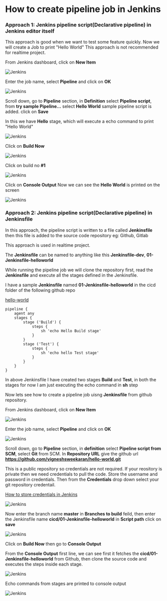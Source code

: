 # How to create pipeline job in Jenkins

### Approach 1: Jenkins pipeline script(Declarative pipeline) in Jenkins editor itself

This approach is good when we want to test some feature quickly. Now we will create a Job to print "Hello World" This approach is not recommended for realtime project.

From Jenkins dashboard, click on **New Item**

![Jenkins](/content/jenkins/tutorials/pipeline/images/01-first-pipeline-job/jenkins-job-new-item.png)

Enter the job name, select **Pipeline** and click on **OK**

![Jenkins](/content/jenkins/tutorials/pipeline/images/01-first-pipeline-job/jenkins-first-job-create.png)

Scroll down, go to **Pipeline** section, in **Definition** select **Pipeline script**, from **try sample Pipeline...** select **Hello World** sample pipeline script is added. click on **Save**

In this we have **Hello** stage, which will execute a echo command to print "Hello World"

![Jenkins](/content/jenkins/tutorials/pipeline/images/01-first-pipeline-job/jenkins-first-job-configuration.png)

Click on **Build Now**

![Jenkins](/content/jenkins/tutorials/pipeline/images/01-first-pipeline-job/jenkins-click-build-now.png)

Click on build no **#1**

![Jenkins](/content/jenkins/tutorials/pipeline/images/01-first-pipeline-job/jenkins-click-on-build-number.png)

Click on **Console Output** Now we can see the **Hello World** is printed on the screen

![Jenkins](/content/jenkins/tutorials/pipeline/images/01-first-pipeline-job/jenkins-click-on-console-output.png)

### Approach 2: Jenkins pipeline script(Declarative pipeline) in Jenkinsfile

In this approach, the pipeline script is written to a file called **Jenkinsfile** then this file is added to the source code repository eg: Github, Gitlab

This approach is used in realtime project.

The **Jenkinsfile** can be named to anything like this **Jenkinsfile-dev**, **01-Jenkinsfile-helloworld**

While running the pipeline job we will clone the repository first, read the **Jenkinsfile** and execute all the stages defined in the Jenkinsfile.

I have a sample **Jenkinsfile** named **01-Jenkinsfile-helloworld** in the cicd folder of the following github repo 

[hello-world](https://github.com/vigneshsweekaran/hello-world.git)

```
pipeline {
    agent any
    stages {
        stage ('Build') {
            steps {
                sh 'echo Hello Build stage'
            }
        }
        stage ('Test') {
            steps {
                sh 'echo hello Test stage'
            }
        }
    }
}
```

In above Jenkinsfile I have created two stages **Build** and **Test**, in both the stages for now I am just executing the echo command in **sh** step

Now lets see how to create a pipeline job uisng **Jenkinsfile** from github repository.

From Jenkins dashboard, click on **New Item**

![Jenkins](/content/jenkins/tutorials/pipeline/images/01-first-pipeline-job/jenkins-job-new-item.png)

Enter the job name, select **Pipeline** and click on **OK**

![Jenkins](/content/jenkins/tutorials/pipeline/images/01-first-pipeline-job/jenkins-first-job-create.png)

Scroll down, go to **Pipeline** section, in **definition** select **Pipeline script from SCM**, select **Git** from SCM. In **Repository URL** give the github url **https://github.com/vigneshsweekaran/hello-world.git**

This is a public repository so credentials are not required. If your reository is private then we need credentials to pull the code. Store the username and password in credentials. Then from the **Credentials** drop down select your git repository credentail.

[How to store credentials in Jenkins](/content/jenkins/tutorials/common/04-how-to-store-credentials-in-jenkins)

![Jenkins](/content/jenkins/tutorials/pipeline/images/01-first-pipeline-job/jenkins-pipeline-scm.png)

Now enter the branch name **master** in **Branches to build** feild, then enter the Jenkinsfile name **cicd/01-Jenkinsfile-helloworld** in **Script path** click on **save**

![Jenkins](/content/jenkins/tutorials/pipeline/images/01-first-pipeline-job/jenkins-pipeline-jenkinsfile.png)

Click on **Build Now** then go to **Console Output** 

From the **Console Output** first line, we can see first it fetches the **cicd/01-Jenkinsfile-helloworld** from Github, then clone the source code and executes the steps inside each stage.

![Jenkins](/content/jenkins/tutorials/pipeline/images/01-first-pipeline-job/jenkins-pipeline-jenkinsfile-reference.png)

Echo commands from stages are printed to console output

![Jenkins](/content/jenkins/tutorials/pipeline/images/01-first-pipeline-job/jenkins-pipeline-echo-hello-world.png)






